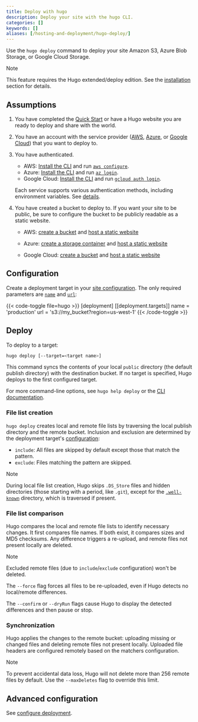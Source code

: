 ```yaml
---
title: Deploy with hugo
description: Deploy your site with the hugo CLI.
categories: []
keywords: []
aliases: [/hosting-and-deployment/hugo-deploy/]
---
```


Use the `hugo deploy` command to deploy your site Amazon S3, Azure Blob Storage, or Google Cloud Storage.

> [!note]
> This feature requires the Hugo extended/deploy edition. See the [installation] section for details.

## Assumptions

1. You have completed the [Quick Start] or have a Hugo website you are ready to deploy and share with the world.
1. You have an account with the service provider ([AWS], [Azure], or [Google Cloud]) that you want to deploy to.
1. You have authenticated.
    - AWS: [Install the CLI](https://docs.aws.amazon.com/cli/latest/userguide/cli-chap-install.html) and run [`aws configure`](https://docs.aws.amazon.com/cli/latest/userguide/cli-chap-configure.html).
    - Azure: [Install the CLI](https://docs.microsoft.com/en-us/cli/azure/install-azure-cli) and run [`az login`](https://docs.microsoft.com/en-us/cli/azure/authenticate-azure-cli).
    - Google Cloud: [Install the CLI](https://cloud.google.com/sdk) and run [`gcloud auth login`](https://cloud.google.com/sdk/gcloud/reference/auth/login).

    Each service supports various authentication methods, including environment variables. See&nbsp;[details](https://gocloud.dev/howto/blob/#services).

1. You have created a bucket to deploy to. If you want your site to be
  public, be sure to configure the bucket to be publicly readable as a static website.
    - AWS: [create a bucket](https://docs.aws.amazon.com/AmazonS3/latest/gsg/CreatingABucket.html) and [host a static website](https://docs.aws.amazon.com/AmazonS3/latest/userguide/WebsiteHosting.html)
    - Azure: [create a storage container](https://docs.microsoft.com/en-us/azure/storage/blobs/storage-quickstart-blobs-portal) and [host a static website](https://learn.microsoft.com/en-us/azure/storage/blobs/storage-blob-static-website)

    - Google Cloud: [create a bucket](https://cloud.google.com/storage/docs/creating-buckets) and [host a static website](https://cloud.google.com/storage/docs/hosting-static-website)

## Configuration

Create a deployment target in your [site configuration]. The only required parameters are [`name`] and [`url`]:

{{< code-toggle file=hugo >}}
[deployment]
  [[deployment.targets]]
    name = 'production'
    url = 's3://my_bucket?region=us-west-1'
{{< /code-toggle >}}

## Deploy

To deploy to a target:

```bash
hugo deploy [--target=<target name>]
```

This command syncs the contents of your local `public` directory (the default publish directory) with the destination bucket. If no target is specified, Hugo deploys to the first configured target.

For more command-line options, see `hugo help deploy` or the [CLI documentation].

### File list creation

`hugo deploy` creates local and remote file lists by traversing the local publish directory and the remote bucket. Inclusion and exclusion are determined by the deployment target's [configuration]:

- `include`: All files are skipped by default except those that match the pattern.
- `exclude`: Files matching the pattern are skipped.

> [!note]
> During local file list creation, Hugo skips `.DS_Store` files and hidden directories (those starting with a period, like `.git`), except for the [`.well-known`] directory, which is traversed if present.

### File list comparison

Hugo compares the local and remote file lists to identify necessary changes. It first compares file names. If both exist, it compares sizes and MD5 checksums. Any difference triggers a re-upload, and remote files not present locally are deleted.

> [!note]
> Excluded remote files (due to `include`/`exclude` configuration) won't be deleted.

The `--force` flag forces all files to be re-uploaded, even if Hugo detects no local/remote differences.

The `--confirm` or `--dryRun` flags cause Hugo to display the detected differences and then pause or stop.

### Synchronization

Hugo applies the changes to the remote bucket: uploading missing or changed files and deleting remote files not present locally. Uploaded file headers are configured remotely based on the matchers configuration.

> [!note]
> To prevent accidental data loss, Hugo will not delete more than 256 remote files by default. Use the `--maxDeletes` flag to override this limit.

## Advanced configuration

See [configure deployment](/configuration/deployment/).

[`.well-known`]: https://en.wikipedia.org/wiki/Well-known_URI
[`name`]: /configuration/deployment/#name
[`url`]: /configuration/deployment/#url
[AWS]: https://aws.amazon.com
[Azure]: https://azure.microsoft.com
[CLI documentation]: /commands/hugo_deploy/
[configuration]: /configuration/deployment/#targets-1
[Google Cloud]: https://cloud.google.com/
[installation]: /installation/
[Quick Start]: /getting-started/quick-start/
[site configuration]: /configuration/deployment/
